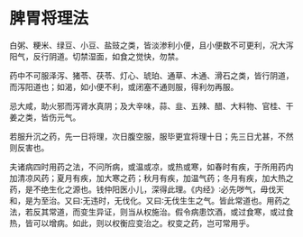 # 脾胃将理法



白粥、粳米、绿豆、小豆、盐豉之类，皆淡渗利小便，且小便数不可更利，况大泻阳气，反行阴道。切禁湿面，如食之觉快，勿禁。

药中不可服泽泻、猪苓、茯苓、灯心、琥珀、通草、木通、滑石之类，皆行阴道，而泻阳道也；如渴，如小便不利，或闭塞不通则服，得利勿再服。

忌大咸，助火邪而泻肾水真阴；及大辛味，蒜、韭、五辣、醋、大料物、官桂、干姜之类，皆伤元气。

若服升沉之药，先一日将理，次日腹空服，服毕更宜将理十日；先三日尤甚，不然则反害也。

夫诸病四时用药之法，不问所病，或温或凉，或热或寒，如春时有疾，于所用药内加清凉风药；夏月有疾，加大寒之药；秋月有疾，加温气药；冬月有疾，加大热之药，是不绝生化之源也。钱仲阳医小儿，深得此理。《内经》∶必先哕气，毋伐天和，是为至治。又曰∶无违时，无伐化。又曰∶无伐生生之气。皆此常道也。用药之法，若反其常道，而变生异证，则当从权施治。假令病患饮酒，或过食寒，或过食热，皆可以增病。如此，则以权衡应变治之。权变之药，岂可常用乎。